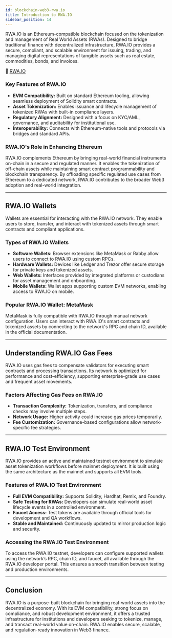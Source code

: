 ```yaml
---
id: blockchain-web3-rwa.io
title: Introduction to RWA.IO
sidebar_position: 14
---
```


RWA.IO is an Ethereum-compatible blockchain focused on the tokenization and management of Real World Assets (RWAs). Designed to bridge traditional finance with decentralized infrastructure, RWA.IO provides a secure, compliant, and scalable environment for issuing, trading, and managing digital representations of tangible assets such as real estate, commodities, bonds, and invoices.

🔗 [RWA.IO](https://www.rwa.io)

### Key Features of RWA.IO

- **EVM Compatibility:** Built on standard Ethereum tooling, allowing seamless deployment of Solidity smart contracts.
- **Asset Tokenization:** Enables issuance and lifecycle management of tokenized RWAs with built-in compliance layers.
- **Regulatory Alignment:** Designed with a focus on KYC/AML, governance, and auditability for institutional use.
- **Interoperability:** Connects with Ethereum-native tools and protocols via bridges and standard APIs.

### RWA.IO's Role in Enhancing Ethereum

RWA.IO complements Ethereum by bringing real-world financial instruments on-chain in a secure and regulated manner. It enables the tokenization of off-chain assets while maintaining smart contract programmability and blockchain transparency. By offloading specific regulated use cases from Ethereum to a dedicated network, RWA.IO contributes to the broader Web3 adoption and real-world integration.

---

## RWA.IO Wallets

Wallets are essential for interacting with the RWA.IO network. They enable users to store, transfer, and interact with tokenized assets through smart contracts and compliant applications.

### Types of RWA.IO Wallets

- **Software Wallets:** Browser extensions like MetaMask or Rabby allow users to connect to RWA.IO using custom RPCs.
- **Hardware Wallets:** Devices like Ledger and Trezor offer secure storage for private keys and tokenized assets.
- **Web Wallets:** Interfaces provided by integrated platforms or custodians for asset management and onboarding.
- **Mobile Wallets:** Wallet apps supporting custom EVM networks, enabling access to RWA.IO on mobile.

### Popular RWA.IO Wallet: MetaMask

MetaMask is fully compatible with RWA.IO through manual network configuration. Users can interact with RWA.IO's smart contracts and tokenized assets by connecting to the network's RPC and chain ID, available in the official documentation.

---

## Understanding RWA.IO Gas Fees

RWA.IO uses gas fees to compensate validators for executing smart contracts and processing transactions. Its network is optimized for performance and cost-efficiency, supporting enterprise-grade use cases and frequent asset movements.

### Factors Affecting Gas Fees on RWA.IO

- **Transaction Complexity:** Tokenization, transfers, and compliance checks may involve multiple steps.
- **Network Usage:** Higher activity could increase gas prices temporarily.
- **Fee Customization:** Governance-based configurations allow network-specific fee strategies.

---

## RWA.IO Test Environment

RWA.IO provides an active and maintained testnet environment to simulate asset tokenization workflows before mainnet deployment. It is built using the same architecture as the mainnet and supports all EVM tools.

### Features of RWA.IO Test Environment

- **Full EVM Compatibility:** Supports Solidity, Hardhat, Remix, and Foundry.
- **Safe Testing for RWAs:** Developers can simulate real-world asset lifecycle events in a controlled environment.
- **Faucet Access:** Test tokens are available through official tools for development and QA workflows.
- **Stable and Maintained:** Continuously updated to mirror production logic and security.

### Accessing the RWA.IO Test Environment

To access the RWA.IO testnet, developers can configure supported wallets using the network’s RPC, chain ID, and faucet, all available through the RWA.IO developer portal. This ensures a smooth transition between testing and production environments.

---

## Conclusion

RWA.IO is a purpose-built blockchain for bringing real-world assets into the decentralized economy. With its EVM compatibility, strong focus on compliance, and robust development environment, it offers a trusted infrastructure for institutions and developers seeking to tokenize, manage, and transact real-world value on-chain. RWA.IO enables secure, scalable, and regulation-ready innovation in Web3 finance.
